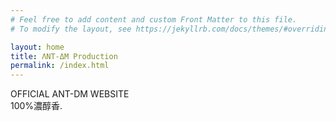 ```yaml
---
# Feel free to add content and custom Front Matter to this file.
# To modify the layout, see https://jekyllrb.com/docs/themes/#overriding-theme-defaults

layout: home
title: ΛNΤ-ΔM Production
permalink: /index.html
---
```

OFFICIAL ANT-DM WEBSITE<br>
100%濃醇香.
